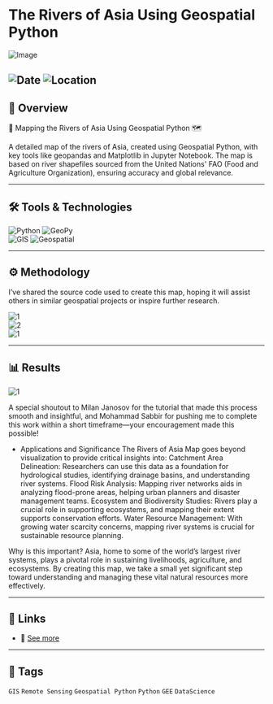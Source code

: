 # The Rivers of Asia Using Geospatial Python 

![Image](https://framerusercontent.com/images/vJKEs5iNPNDKHzRYx8i1tONM.png?width=1173&height=898)  

![Date](https://img.shields.io/badge/27/12/2024-27/12/2024-blue) 
![Location](https://img.shields.io/badge/Location-Rajshahi-green) 
---

## 📝 Overview
🌊 Mapping the Rivers of Asia Using Geospatial Python 🗺️

A detailed map of the rivers of Asia, created using Geospatial Python, with key tools like geopandas and Matplotlib in Jupyter Notebook. The map is based on river shapefiles sourced from the United Nations' FAO (Food and Agriculture Organization), ensuring accuracy and global relevance.

---

## 🛠️ Tools & Technologies
![Python](https://img.shields.io/badge/Python-3.9-blue)
![GeoPy](https://img.shields.io/badge/Geospatial-Python-red)  
![GIS](https://img.shields.io/badge/GIS-ArcGIS-green) 
![Geospatial](https://img.shields.io/badge/Geospatial-Data%20Science-lightgrey)  

---

## ⚙️ Methodology
I’ve shared the source code used to create this map, hoping it will assist others in similar geospatial projects or inspire further research.

![1](https://framerusercontent.com/images/iBIplUykOzpcyZxPujmrN5xwWQU.png?scale-down-to=1024&width=1433&height=1077)  
![2](https://framerusercontent.com/images/NvwLwCEq1TCG8id78mRTecjMMg.png?scale-down-to=1024&width=1440&height=1079)  
![1](https://framerusercontent.com/images/5iOI3G5Thkw4dA5jhuISUWQ5FU8.png?scale-down-to=1024&width=1441&height=1079)  
 

---

## 📊 Results

![1](https://framerusercontent.com/images/POvUG1cQDp1sj2nzxXrTsXEuU.png?scale-down-to=1024&width=1438&height=1079)   

A special shoutout to Milan Janosov for the tutorial that made this process smooth and insightful, and Mohammad Sabbir for pushing me to complete this work within a short timeframe—your encouragement made this possible!

- Applications and Significance
The Rivers of Asia Map goes beyond visualization to provide critical insights into:
Catchment Area Delineation: Researchers can use this data as a foundation for hydrological studies, identifying drainage basins, and understanding river systems.
Flood Risk Analysis: Mapping river networks aids in analyzing flood-prone areas, helping urban planners and disaster management teams.
Ecosystem and Biodiversity Studies: Rivers play a crucial role in supporting ecosystems, and mapping their extent supports conservation efforts.
Water Resource Management: With growing water scarcity concerns, mapping river systems is crucial for sustainable resource planning.

Why is this important?
Asia, home to some of the world’s largest river systems, plays a pivotal role in sustaining livelihoods, agriculture, and ecosystems. By creating this map, we take a small yet significant step toward understanding and managing these vital natural resources more effectively.

---

## 📎 Links
- 🔗 [See more](https://www.linkedin.com/posts/imtiajiqbalmahfuj_rivers-of-asia-with-python-codes-activity-7277234086350348289-TLO4?utm_source=share&utm_medium=member_desktop)  

---

## 🔖 Tags
`GIS` `Remote Sensing` `Geospatial Python` `Python` `GEE` `DataScience`  


